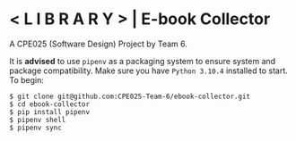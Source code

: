 # < L I B R A R Y > | E-book Collector
A CPE025 (Software Design) Project by Team 6.

It is **advised** to use `pipenv` as a packaging system to ensure system and package compatibility. Make sure you have `Python 3.10.4` installed to start. To begin:
```
$ git clone git@github.com:CPE025-Team-6/ebook-collector.git
$ cd ebook-collector
$ pip install pipenv
$ pipenv shell
$ pipenv sync
```
